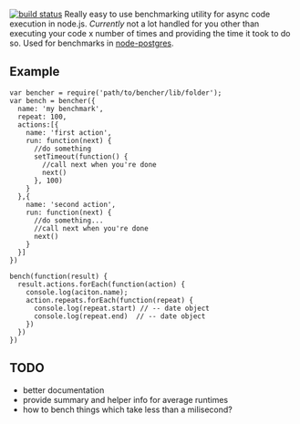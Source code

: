 [![build status](https://secure.travis-ci.org/brianc/bencher.png)](http://travis-ci.org/brianc/bencher)
Really easy to use benchmarking utility for async code execution in node.js. _Currently_ not a lot handled for you other than executing your code x number of times and providing the time it took to do so.  Used for benchmarks in [node-postgres](https://github.com/brianc/node-postgres).

## Example

    var bencher = require('path/to/bencher/lib/folder');
    var bench = bencher({
      name: 'my benchmark',
      repeat: 100,
      actions:[{
        name: 'first action',
        run: function(next) {
          //do something
          setTimeout(function() {
            //call next when you're done
            next()
          }, 100)
        }
      },{
        name: 'second action',
        run: function(next) {
          //do something...
          //call next when you're done
          next()
        }
      }]
    })
   
    bench(function(result) {
      result.actions.forEach(function(action) {
        console.log(aciton.name);
        action.repeats.forEach(function(repeat) {
          console.log(repeat.start) // -- date object
          console.log(repeat.end)  // -- date object
        })
      })
    })

## TODO
* better documentation
* provide summary and helper info for average runtimes
* how to bench things which take less than a milisecond?
